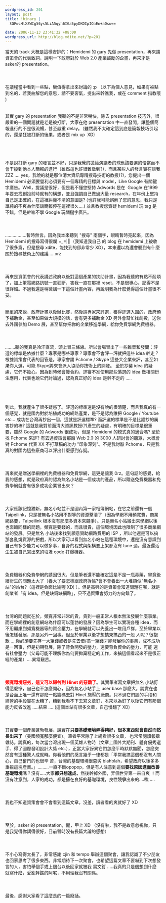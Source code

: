 ```yaml
--- 
wordpress_id: 201
layout: post
title: !binary |
  SGFwcHlXZWIg56ys5LiA5qyh6IGa5pyDKDIpIOaEn+aDsw==

date: 2006-11-13 23:41:32 +08:00
wordpress_url: http://blog.xdite.net/?p=201
---
```

當天的 track 大概是這樣安排的：Hemidemi 的 gary 先做 presentation，再來請資策會的代表致詞，說明一下政府對於 Web 2.0 產業鼓勵的企畫，再來才是 asker的 presentation。 　　　　　　　　　　　　　　　　　　　　　　　　　　　　　 <br /> <br /> <br /> 在議程當中看到一些點，蠻值得拿出來討論的 :p （以下為個人意見，如果有被點到名的，若我曲解您的意思，請不要客氣，提出來幹譙我，或在 comment 指教哦 ) 　　　　　　　　　　　　　　　　　　　　　　　　　　　　　 <br /> <br /> <br /> 其實 gary 的 presentation 我聽的不是非常暢快，除去 presentation 技巧外，很嚴重的一個問題就是老是被打斷，大家在他 presentation 中一直發問，讓整個簡報進行的不是很流暢，甚至嚴重 delay。（雖然我不太確定這到底是簡報技巧引起的，還是狂被打斷的後果，或者是 mix up&nbsp; XD)&nbsp; 　　　　　　　　　　　　　　　　　　　　　　　　　　　　　 　　　　　　　　　　　　　　　　　　　　　　　　　　　　　 <br /> <br /> <br /> <br /> 不是說打斷 gary 的發言並不好，只是我覺的拋給演講者的球應該要選的恰當而不會干擾到他本人簡報的進行（雖然這也許很難做到?)，而且某些人的發言實在讓我 ZZZ .... yes，我說的就是那位清大資訊專精搜尋技術的教授(?)，您提出一個 Hemidemi 必須要營利必須要有一個專精的目標與 model，Like Google 有關鍵字廣告。Well，提議是很好，但是我不懂您堅持 Adwords 是在&nbsp; Google 在1999 年要去找創投前時就有的構想，並且強調自己做過大量 research，在年份上堅持自己是正確的，在這裡糾纏不清的意圖是? (也許我可能誤解了您的意思，我只是單純的不爽為什麼讓簡報停在這裡很久....) 並且教授您質疑 hemidemi 玩 tag 是不錯，但是幹嘛不學 Google 玩關鍵字廣告。 　　　　　　　　　　　　　　　　　　　　　　　　　　　　　 <br /> <br /> <br /> .................暫時無言。因為我本來聽到 &quot;搜尋&quot; 兩個字，眼睛暫時亮起來，因為 Hemidemi 的搜尋寫得很爛 =_=|||（我知道我自己 的 blog 在 hemidemi 上被收了很多篇，但是搜尋 xdite，能找到的卻非常少 XD），本來還以為還會聽到有什麼關於搜尋技術上的建議.....orz 　　　　　　　　　　　　　　　　　　　　　　　　　　　　　 <br /> <br /> <br /> 再來是資策會的代表講述政府以後對這個產業的扶助計畫，因為我聽的有點不耐煩了，加上筆電網路訊號一直狂斷，害我一直在那裡 reset，不是很專心，記得不是很詳細。不過我還是稍微講一下這個計畫內容，再說明我為什麼覺得這個計畫很不妥。 　　　　　　　　　　　　　　　　　　　　　　　　　　　　　 <br /> <br /> <br /> 簡單的來說，政府計畫以後辦比賽，然後請專家來評選，獲得評選入圍的，政府頒予補助金，甚至如果做大規模的話，會有更多補助金 XD 另外會幫忙找創投，送你去外國參加 Demo 展，甚至幫你把你的企業移進學網，給你免費學網免費機器。 　　　　　　　　　　　　　　　　　　　　　　　　　　　　　 <br /> <br /> <br /> ........聽的我真是冷汗直流，頭上冒三條線。所以會場冒出了一些雜音和發問：評選的標準是依據什麼？專家是哪些專家？專家會不會評一評就把這些 idea 幹走？ 根據資策會代表的回答是，專家會請 Pchome / Skype 這些大企業來評，甚至如果你入選，可能 Skype將來會派人協助你技術上的開發。 至於抄襲 idea 的疑慮，它們不擔心。因為到時候會簽合約，評審不准使用那些落選的 idea 做相關衍生應用，代表也說它們討論過，認為真正好的 idea 是幹不走的 ..... 　　　　　　　　　　　　　　　　　　　　　　　　　　　　　　　　　 <br /> 　　　　　　　　　　　　　　　　　　　　　　　　　 <br /> <br /> <br /> 到此，我就產生了很多疑惑了。評選的標準還是沒有說的很清楚，而且我真的有一個感覺，就是國內對於培植成功的網路產業，是不是認為誰把 Google / Youtube etc... 成功在台灣再抄出一個，這就是評選標準? 而評選的標準是不是比誰抄的厲害抄的棒? 這就是我對前面清大資訊教授(?)產生的疑慮，有明確的目標是很重要，雖然 Google 的 Adwords 很成功，但是 Hemidemi 的模式真的適合嗎? 至於找 Pchome 來評? 有去過資策會那廠 Web 2.0 的 3000 人研討會的聽眾，大概會對 Pchome 代表 XX 不打草稿的功力 &quot;印象深刻&quot;。不是我討厭 Pchome，只是我真的對國內這些廠商可以評出什麼感到存疑。 　　　　　　　　　　　　　　　　　　　　　　　　　　　　　 <br /> <br /> <br /> 再來就是贈送學網裡的免費機器和免費學網，這更是讓我 0rz。這句話的感覺，給我的感想，就是政府真的認為無名小站是一個成功的產品，所以贈送免費機器和免費學網就會有很多成功企業冒出來？ 　　　　　　　　　　　　　　　　　　　　　　　　　　　　　 <br /> <br /> <br /> 大家應該記憶猶新，無名小站並不是國內第一家相簿網站，在它之前還有一個 Taipeilink，只是被無名小站用不對等的資源擊潰了（因為學網不用頻寬費，商業網路要，Taipeilink 根本沒有那麼多資本來競爭）。只是無名小站搬出來學網以後也面臨同樣的問題，頻寬是要錢的，而且很貴，這個環境因此也限制了很多商業網站的發展。只是無名 小站後來找到願意贊助網路費用的 ISP ，所以他還是可以搞那套亂燒資源的把戲，所以大家可以看到無名小站在這種環境中，還是沒有意識到自己有多少能力可以做多事，自身的程式與架構要上架都沒有 tune 過，最近還活生生被自己寫出來的垃圾 code 打爆機器。 　　　　　　　　　　　　　　　　　　　　　　　　　　　　　 <br /> <br /> <br /> 免費機器和免費學網的誘因很大，但是筆者還不能確定這是不是一瓶毒藥，畢竟後續衍生的問題太大了（養大了要怎樣跟政府拆帳?會不會養出一大堆類似&quot;無名小 站&quot;的站台?（這裡是負面比喻喔 XD) ）。但是高興的是資策會知道問題在哪，就是創業者「有 idea，但是缺錢缺網路」，只不過資策會努力的方向錯了。 　　　　　　　　　　　　　　　　　　　　　　　　　　　　　 <br /> <br /> <br /> 台灣的問題就在於，頻寬非常非常的貴，貴到一般正常人根本無法發展什麼事業。而在學網裡的創意網站為什麼可以蓬勃的發展？因為學生可以實現各種 idea，而不用顧慮到頻寬機器等的資金壓力，在學網就可以先養出一堆用戶群，至於畢業以後怎樣發展，那是另外一回事。但至於畢業以後才想搞東搞西的一般 人呢？很抱歉 ....你必須要先存一大筆錢或者是先去借/搞一筆錢才能發展你的事業，成不成功是一回事，但是初期發展，除了背負開發的壓力，還要背負資金的壓力，可能 還有社會壓力（父母可能不理解你為何要拋棄穩定的工作，來搞這個看起來不是很正經的產業）....異常艱苦。 　　　　　　　　　　　　　　　　　　　　　　　　　　　　　 <br /> <br /> <br /> <font color="#ff0000"><strong>頻寬環境惡劣，這又可以歸咎到 Hinet 的惡霸了</strong></font>。其實筆者寫文章把無名 小站釘得這麼慘，自己也不怎麼開心，因為無名小站手上 user base 那麼大，說實在也是台面上唯一還有那麼一點籌碼去對 Hinet 施壓的廠商。只不過它們談的手段和經營的手段實在太糟了，糟到我看不下去寫文章釘，本來以為釘了以後它們有那個能力反省改進 .....結果 .... (這個本站有很多文章，自己慢翻了 XD) 　　　　　　　　　　　　　　　　　　　　　　　　　　　　　 <br /> <br /> <br /> 其實要一個產業蓬勃發展，說實在<strong>只要基礎環境弄得夠好，很多東西就會自然而然長出來了</strong>（美國頻寬那麼便宜）。筆者平常除了上網看很多文章， 也常常閱讀報章雜誌。說真的，每次當台灣出現一個英雄人物時（文章上國外大期刊、體育優秀選手、得了國際發明設計大獎 etc.），正當大家訝異它們怎麼平時默默無聞，怎麼突然會有這種驚人成就時。你看他們的感言幾乎一律都是「平常我搞這個都沒有人關心，自己奮鬥的也很辛 苦，台灣的基礎環境很惡劣 blahblah，希望政府以後多多重視這塊產業。」.........一直不斷opopop，但是有人注意到這個<strong>要找原因進而改善基礎環境</strong>嗎？沒有.....大家<strong>都只想速成</strong>，然後幹掉外國，弄個世界第一來自爽 ！而沒有注意到，人家的成功，都是擁在良好的基礎環境，良性競爭出來的....唉 .... 　　　　　　　　　　　　　　　　　　　　　　　　　　　　　 <br /> <br /> <br /> 我也不知道資策會會不會看到這篇文章。沒差，讀者看的爽就好了 XD 　　　　　　　　　　　　　　　　　　　　　　　　　　　　　 <br /> <br /> <br /> 至於，asker 的 presentation，閱，甲上 XD （沒有啦，我不是故意忽視你，只是我覺得你講得很好，目前暫時沒有長篇大論的感想） 　　　　　　　　　　　　　　　　　　　　　　　　　　　　　 <br /> <br /> <br /> 不小心寫得太長了，非常感謝 cjin 和 tempo 舉辦這個聚會，讓我認識了不少朋友也回家思考了很多東西。非常期待下一次聚會，也希望這篇文章不要嚇到下次想發言的人，害怕舉個手或上個台以後回家就被我 寫文釘 .....我真的只是個想到什麼就寫什麼，愛亂幹譙的阿宅，不用理我沒有關係。 　　　　　　　　　　　　　　　　　　　　　　　　　　　　　 <br /> <br /> <br /> 最後，感謝大家看了這麼長的一篇廢話。<br /> <br />
